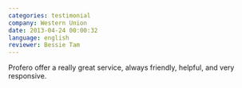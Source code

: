 ```yaml
---
categories: testimonial
company: Western Union
date: 2013-04-24 00:00:32
language: english
reviewer: Bessie Tam
---
```


Profero offer a really great service, always friendly, helpful, and very responsive.